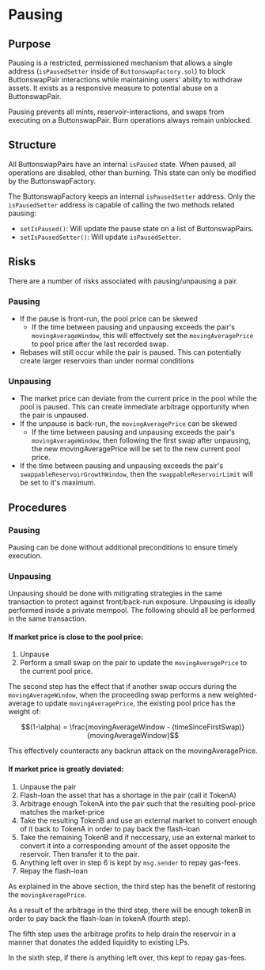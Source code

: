 # Pausing

## Purpose
Pausing is a restricted, permissioned mechanism that allows a single address (`isPausedSetter` inside of `ButtonswapFactory.sol`) to block ButtonswapPair interactions while maintaining users' ability to withdraw assets. It exists as a responsive measure to potential abuse on a ButtonswapPair.

Pausing prevents all mints, reservoir-interactions, and swaps from executing on a ButtonswapPair. Burn operations always remain unblocked.

## Structure

All ButtonswapPairs have an internal `isPaused` state. When paused, all operations are disabled, other than burning. This state can only be modified by the ButtonswapFactory.

The ButtonswapFactory keeps an internal `isPausedSetter` address. Only the `isPausedSetter` address is capable of calling the two methods related pausing:
- `setIsPaused()`: Will update the pause state on a list of ButtonswapPairs.
- `setIsPausedSetter()`: Will update `isPausedSetter`.

## Risks

There are a number of risks associated with pausing/unpausing a pair.

### Pausing
- If the pause is front-run, the pool price can be skewed
  - If the time between pausing and unpausing exceeds the pair's `movingAverageWindow`, this will effectively set the `movingAveragePrice` to pool price after the last recorded swap.
- Rebases will still occur while the pair is paused. This can potentially create larger reservoirs than under normal conditions


### Unpausing
- The market price can deviate from the current price in the pool while the pool is paused. This can create immediate arbitrage opportunity when the pair is unpaused.
- If the unpause is back-run, the `movingAveragePrice` can be skewed
  - If the time between pausing and unpausing exceeds the pair's `movingAverageWindow`, then following the first swap after unpausing, the new movingAveragePrice will be set to the new current pool price.
- If the time between pausing and unpausing exceeds the pair's `swappableReservoirGrowthWindow`, then the `swappableReservoirLimit` will be set to it's maximum.

## Procedures

### Pausing
Pausing can be done without additional preconditions to ensure timely execution.

### Unpausing
Unpausing should be done with mitigrating strategies in the same transaction to protect against front/back-run exposure. Unpausing is ideally performed inside a private mempool. The following should all be performed in the same transaction.

#### If market price is close to the pool price:
1. Unpause
2. Perform a small swap on the pair to update the `movingAveragePrice` to the current pool price.

The second step has the effect that if another swap occurs during the `movingAverageWindow`, when the proceeding swap performs a new weighted-average to update `movingAveragePrice`, the existing pool price has the weight of:
```math
(1-\alpha) = \frac{movingAverageWindow - (timeSinceFirstSwap)}{movingAverageWindow}
```
This effectively counteracts any backrun attack on the movingAveragePrice.

#### If market price is greatly deviated:
1. Unpause the pair
2. Flash-loan the asset that has a shortage in the pair (call it TokenA)
3. Arbitrage enough TokenA into the pair such that the resulting pool-price matches the market-price
4. Take the resulting TokenB and use an external market to convert enough of it back to TokenA in order to pay back the flash-loan
5. Take the remaining TokenB and if neccessary, use an external market to convert it into a corresponding amount of the asset opposite the reservoir. Then transfer it to the pair.
6. Anything left over in step 6 is kept by `msg.sender` to repay gas-fees.
7. Repay the flash-loan

As explained in the above section, the third step has the benefit of restoring the `movingAveragePrice`.

As a result of the arbitrage in the third step, there will be enough tokenB in order to pay back the flash-loan in tokenA (fourth step).

The fifth step uses the arbitrage profits to help drain the reservoir in a manner that donates the added liquidity to existing LPs.

In the sixth step, if there is anything left over, this kept to repay gas-fees.